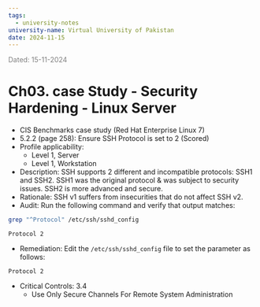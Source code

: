```yaml
---
tags:
  - university-notes
university-name: Virtual University of Pakistan
date: 2024-11-15
---
```


<span style="color: gray;">Dated: 15-11-2024</span>

# Ch03. case Study - Security Hardening - Linux Server

- CIS Benchmarks case study (Red Hat Enterprise Linux 7)
- 5.2.2 (page 258): Ensure SSH Protocol is set to 2 (Scored)
- Profile applicability:
    - Level 1, Server
    - Level 1, Workstation
- Description: SSH supports 2 different and incompatible protocols: SSH1 and SSH2. SSH1 was the original protocol & was subject to security issues. SSH2 is more advanced and secure.
- Rationale: SSH v1 suffers from insecurities that do not affect SSH v2.
- Audit: Run the following command and verify that output matches:

```bash
grep "^Protocol" /etc/ssh/sshd_config
```

```
Protocol 2
```

- Remediation: Edit the `/etc/ssh/sshd_config` file to set the parameter as follows:

```
Protocol 2
```

- Critical Controls: 3.4
    - Use Only Secure Channels For Remote System Administration